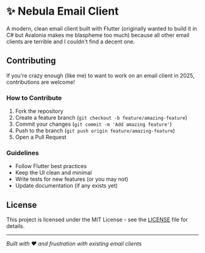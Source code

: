 # ✨ Nebula Email Client

A modern, clean email client built with Flutter (originally wanted to build it in C# but Avalonia makes me blaspheme too much) because all other email clients are terrible and I couldn't find a decent one.

## Contributing

If you're crazy enough (like me) to want to work on an email client in 2025, contributions are welcome! 

### How to Contribute
1. Fork the repository
2. Create a feature branch (`git checkout -b feature/amazing-feature`)
3. Commit your changes (`git commit -m 'Add amazing feature'`)
4. Push to the branch (`git push origin feature/amazing-feature`)
5. Open a Pull Request

### Guidelines
- Follow Flutter best practices
- Keep the UI clean and minimal
- Write tests for new features (or you may not)
- Update documentation (if any exists yet)

## License

This project is licensed under the MIT License - see the [LICENSE](LICENSE) file for details.

---

*Built with ❤️ and frustration with existing email clients*
